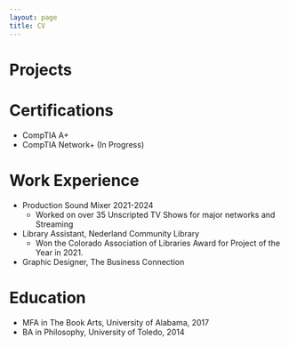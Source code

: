 ```yaml
---
layout: page
title: CV
--- 
```

# Projects



# Certifications
- CompTIA A+
- CompTIA Network+ (In Progress)


# Work Experience
- Production Sound Mixer 2021-2024
    - Worked on over 35 Unscripted TV Shows for major networks and Streaming
- Library Assistant, Nederland Community Library
    - Won the Colorado Association of Libraries Award for Project of the Year in 2021.
- Graphic Designer, The Business Connection


# Education
- MFA in The Book Arts, University of Alabama, 2017
- BA in Philosophy, University of Toledo, 2014

